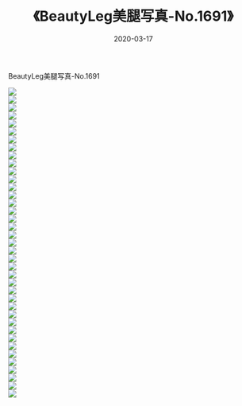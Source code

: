 ﻿---
layout: post
title:  《BeautyLeg美腿写真-No.1691》
date:   2020-03-17
img: http://img.660000.xyz/Sharelink/网络美图/2020/BeautyLeg美腿写真-No.1691/000.jpg
categories: [美女, 清纯, 唯美]
---

BeautyLeg美腿写真-No.1691

  ![](http://img.660000.xyz/Sharelink/网络美图/2020/BeautyLeg美腿写真-No.1691/001.jpg) <br> ![](http://img.660000.xyz/Sharelink/网络美图/2020/BeautyLeg美腿写真-No.1691/002.jpg) <br> ![](http://img.660000.xyz/Sharelink/网络美图/2020/BeautyLeg美腿写真-No.1691/003.jpg) <br> ![](http://img.660000.xyz/Sharelink/网络美图/2020/BeautyLeg美腿写真-No.1691/004.jpg) <br> ![](http://img.660000.xyz/Sharelink/网络美图/2020/BeautyLeg美腿写真-No.1691/005.jpg) <br> ![](http://img.660000.xyz/Sharelink/网络美图/2020/BeautyLeg美腿写真-No.1691/006.jpg) <br> ![](http://img.660000.xyz/Sharelink/网络美图/2020/BeautyLeg美腿写真-No.1691/007.jpg) <br> ![](http://img.660000.xyz/Sharelink/网络美图/2020/BeautyLeg美腿写真-No.1691/008.jpg) <br> ![](http://img.660000.xyz/Sharelink/网络美图/2020/BeautyLeg美腿写真-No.1691/009.jpg) <br> ![](http://img.660000.xyz/Sharelink/网络美图/2020/BeautyLeg美腿写真-No.1691/010.jpg) <br> ![](http://img.660000.xyz/Sharelink/网络美图/2020/BeautyLeg美腿写真-No.1691/011.jpg) <br> ![](http://img.660000.xyz/Sharelink/网络美图/2020/BeautyLeg美腿写真-No.1691/012.jpg) <br> ![](http://img.660000.xyz/Sharelink/网络美图/2020/BeautyLeg美腿写真-No.1691/013.jpg) <br> ![](http://img.660000.xyz/Sharelink/网络美图/2020/BeautyLeg美腿写真-No.1691/014.jpg) <br> ![](http://img.660000.xyz/Sharelink/网络美图/2020/BeautyLeg美腿写真-No.1691/015.jpg) <br> ![](http://img.660000.xyz/Sharelink/网络美图/2020/BeautyLeg美腿写真-No.1691/016.jpg) <br> ![](http://img.660000.xyz/Sharelink/网络美图/2020/BeautyLeg美腿写真-No.1691/017.jpg) <br> ![](http://img.660000.xyz/Sharelink/网络美图/2020/BeautyLeg美腿写真-No.1691/018.jpg) <br> ![](http://img.660000.xyz/Sharelink/网络美图/2020/BeautyLeg美腿写真-No.1691/019.jpg) <br> ![](http://img.660000.xyz/Sharelink/网络美图/2020/BeautyLeg美腿写真-No.1691/020.jpg) <br> ![](http://img.660000.xyz/Sharelink/网络美图/2020/BeautyLeg美腿写真-No.1691/021.jpg) <br> ![](http://img.660000.xyz/Sharelink/网络美图/2020/BeautyLeg美腿写真-No.1691/022.jpg) <br> ![](http://img.660000.xyz/Sharelink/网络美图/2020/BeautyLeg美腿写真-No.1691/023.jpg) <br> ![](http://img.660000.xyz/Sharelink/网络美图/2020/BeautyLeg美腿写真-No.1691/024.jpg) <br> ![](http://img.660000.xyz/Sharelink/网络美图/2020/BeautyLeg美腿写真-No.1691/025.jpg) <br> ![](http://img.660000.xyz/Sharelink/网络美图/2020/BeautyLeg美腿写真-No.1691/026.jpg) <br> ![](http://img.660000.xyz/Sharelink/网络美图/2020/BeautyLeg美腿写真-No.1691/027.jpg) <br> ![](http://img.660000.xyz/Sharelink/网络美图/2020/BeautyLeg美腿写真-No.1691/028.jpg) <br> ![](http://img.660000.xyz/Sharelink/网络美图/2020/BeautyLeg美腿写真-No.1691/029.jpg) <br> ![](http://img.660000.xyz/Sharelink/网络美图/2020/BeautyLeg美腿写真-No.1691/030.jpg) <br> ![](http://img.660000.xyz/Sharelink/网络美图/2020/BeautyLeg美腿写真-No.1691/031.jpg) <br> ![](http://img.660000.xyz/Sharelink/网络美图/2020/BeautyLeg美腿写真-No.1691/032.jpg) <br> ![](http://img.660000.xyz/Sharelink/网络美图/2020/BeautyLeg美腿写真-No.1691/033.jpg) <br> ![](http://img.660000.xyz/Sharelink/网络美图/2020/BeautyLeg美腿写真-No.1691/034.jpg) <br> ![](http://img.660000.xyz/Sharelink/网络美图/2020/BeautyLeg美腿写真-No.1691/035.jpg) <br> ![](http://img.660000.xyz/Sharelink/网络美图/2020/BeautyLeg美腿写真-No.1691/036.jpg) <br> ![](http://img.660000.xyz/Sharelink/网络美图/2020/BeautyLeg美腿写真-No.1691/037.jpg) <br> ![](http://img.660000.xyz/Sharelink/网络美图/2020/BeautyLeg美腿写真-No.1691/038.jpg) <br> ![](http://img.660000.xyz/Sharelink/网络美图/2020/BeautyLeg美腿写真-No.1691/039.jpg) <br>